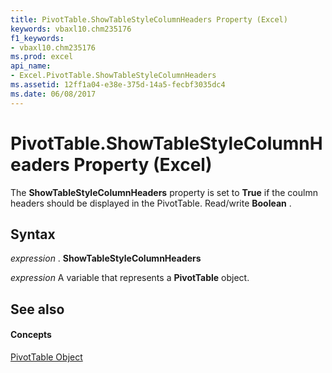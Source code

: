 ```yaml
---
title: PivotTable.ShowTableStyleColumnHeaders Property (Excel)
keywords: vbaxl10.chm235176
f1_keywords:
- vbaxl10.chm235176
ms.prod: excel
api_name:
- Excel.PivotTable.ShowTableStyleColumnHeaders
ms.assetid: 12ff1a04-e38e-375d-14a5-fecbf3035dc4
ms.date: 06/08/2017
---
```



# PivotTable.ShowTableStyleColumnHeaders Property (Excel)

The  **ShowTableStyleColumnHeaders** property is set to **True** if the coulmn headers should be displayed in the PivotTable. Read/write **Boolean** .


## Syntax

 _expression_ . **ShowTableStyleColumnHeaders**

 _expression_ A variable that represents a **PivotTable** object.


## See also


#### Concepts


[PivotTable Object](pivottable-object-excel.md)

